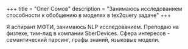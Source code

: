 +++
title = "Олег Сомов"
description = "Занимаюсь исследованием способности к обобщению в моделях в tex2query задаче"
+++

Я аспирант МФТИ, занимаюсь NLP исследованием. Преподаю на физтехе, тим-лид в компании SberDevices. Сфера интересов - семантический парсинг,
графы знаний, языковые модели.